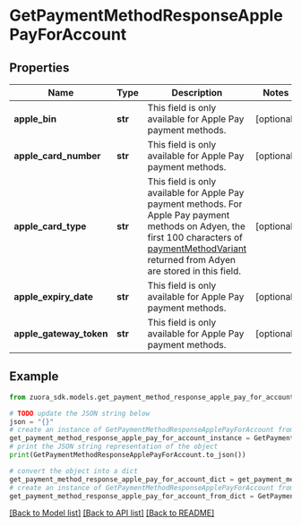 # GetPaymentMethodResponseApplePayForAccount


## Properties

Name | Type | Description | Notes
------------ | ------------- | ------------- | -------------
**apple_bin** | **str** | This field is only available for Apple Pay payment methods.  | [optional] 
**apple_card_number** | **str** | This field is only available for Apple Pay payment methods.  | [optional] 
**apple_card_type** | **str** | This field is only available for Apple Pay payment methods.  For Apple Pay payment methods on Adyen, the first 100 characters of [paymentMethodVariant](https://docs.adyen.com/development-resources/paymentmethodvariant) returned from Adyen are stored in this field.  | [optional] 
**apple_expiry_date** | **str** | This field is only available for Apple Pay payment methods.  | [optional] 
**apple_gateway_token** | **str** | This field is only available for Apple Pay payment methods.  | [optional] 

## Example

```python
from zuora_sdk.models.get_payment_method_response_apple_pay_for_account import GetPaymentMethodResponseApplePayForAccount

# TODO update the JSON string below
json = "{}"
# create an instance of GetPaymentMethodResponseApplePayForAccount from a JSON string
get_payment_method_response_apple_pay_for_account_instance = GetPaymentMethodResponseApplePayForAccount.from_json(json)
# print the JSON string representation of the object
print(GetPaymentMethodResponseApplePayForAccount.to_json())

# convert the object into a dict
get_payment_method_response_apple_pay_for_account_dict = get_payment_method_response_apple_pay_for_account_instance.to_dict()
# create an instance of GetPaymentMethodResponseApplePayForAccount from a dict
get_payment_method_response_apple_pay_for_account_from_dict = GetPaymentMethodResponseApplePayForAccount.from_dict(get_payment_method_response_apple_pay_for_account_dict)
```
[[Back to Model list]](../README.md#documentation-for-models) [[Back to API list]](../README.md#documentation-for-api-endpoints) [[Back to README]](../README.md)


